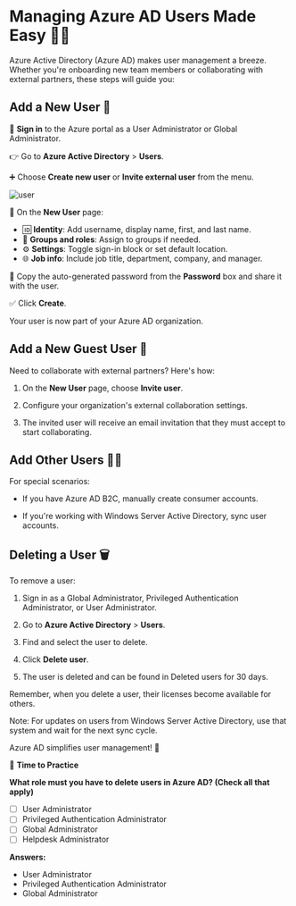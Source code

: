 
# Managing Azure AD Users Made Easy 🧑‍💼

Azure Active Directory (Azure AD) makes user management a breeze. Whether you're onboarding new team members or collaborating with external partners, these steps will guide you:

## Add a New User 👥

🚀 **Sign in** to the Azure portal as a User Administrator or Global Administrator.

👉 Go to **Azure Active Directory** > **Users**.

➕ Choose **Create new user** or **Invite external user** from the menu.

![user](https://learn.microsoft.com/en-us/training/wwl-azure/azure-active-directory/media/azure-active-directory-users-page-new-user-e07c9173.png)

📝 On the **New User** page:

   - 🆔 **Identity**: Add username, display name, first, and last name.
   - 🎯 **Groups and roles**: Assign to groups if needed.
   - ⚙️ **Settings**: Toggle sign-in block or set default location.
   - 🌐 **Job info**: Include job title, department, company, and manager.

🔑 Copy the auto-generated password from the **Password** box and share it with the user.

✅ Click **Create**.

Your user is now part of your Azure AD organization.

## Add a New Guest User 👤

Need to collaborate with external partners? Here's how:

1. On the **New User** page, choose **Invite user**.

2. Configure your organization's external collaboration settings.

3. The invited user will receive an email invitation that they must accept to start collaborating.

## Add Other Users 👩‍💻

For special scenarios:

- If you have Azure AD B2C, manually create consumer accounts.

- If you're working with Windows Server Active Directory, sync user accounts.

## Deleting a User 🗑️

To remove a user:

1. Sign in as a Global Administrator, Privileged Authentication Administrator, or User Administrator.

2. Go to **Azure Active Directory** > **Users**.

3. Find and select the user to delete.

4. Click **Delete user**.

5. The user is deleted and can be found in Deleted users for 30 days.

Remember, when you delete a user, their licenses become available for others.

Note: For updates on users from Windows Server Active Directory, use that system and wait for the next sync cycle.

Azure AD simplifies user management! 🚀

🧐 **Time to Practice**

**What role must you have to delete users in Azure AD? (Check all that apply)**

- [ ] User Administrator
- [ ] Privileged Authentication Administrator
- [ ] Global Administrator
- [ ] Helpdesk Administrator

**Answers:**

- User Administrator
- Privileged Authentication Administrator
- Global Administrator

